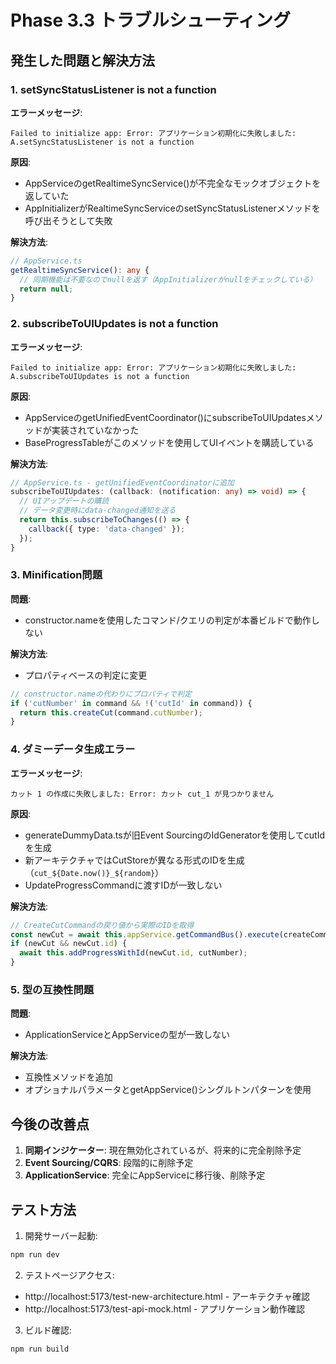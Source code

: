 # Phase 3.3 トラブルシューティング

## 発生した問題と解決方法

### 1. setSyncStatusListener is not a function

**エラーメッセージ**:
```
Failed to initialize app: Error: アプリケーション初期化に失敗しました: A.setSyncStatusListener is not a function
```

**原因**:
- AppServiceのgetRealtimeSyncService()が不完全なモックオブジェクトを返していた
- AppInitializerがRealtimeSyncServiceのsetSyncStatusListenerメソッドを呼び出そうとして失敗

**解決方法**:
```typescript
// AppService.ts
getRealtimeSyncService(): any {
  // 同期機能は不要なのでnullを返す（AppInitializerがnullをチェックしている）
  return null;
}
```

### 2. subscribeToUIUpdates is not a function

**エラーメッセージ**:
```
Failed to initialize app: Error: アプリケーション初期化に失敗しました: A.subscribeToUIUpdates is not a function
```

**原因**:
- AppServiceのgetUnifiedEventCoordinator()にsubscribeToUIUpdatesメソッドが実装されていなかった
- BaseProgressTableがこのメソッドを使用してUIイベントを購読している

**解決方法**:
```typescript
// AppService.ts - getUnifiedEventCoordinatorに追加
subscribeToUIUpdates: (callback: (notification: any) => void) => {
  // UIアップデートの購読
  // データ変更時にdata-changed通知を送る
  return this.subscribeToChanges(() => {
    callback({ type: 'data-changed' });
  });
}
```

### 3. Minification問題

**問題**:
- constructor.nameを使用したコマンド/クエリの判定が本番ビルドで動作しない

**解決方法**:
- プロパティベースの判定に変更
```typescript
// constructor.nameの代わりにプロパティで判定
if ('cutNumber' in command && !('cutId' in command)) {
  return this.createCut(command.cutNumber);
}
```

### 4. ダミーデータ生成エラー

**エラーメッセージ**:
```
カット 1 の作成に失敗しました: Error: カット cut_1 が見つかりません
```

**原因**:
- generateDummyData.tsが旧Event SourcingのIdGeneratorを使用してcutIdを生成
- 新アーキテクチャではCutStoreが異なる形式のIDを生成（`cut_${Date.now()}_${random}`）
- UpdateProgressCommandに渡すIDが一致しない

**解決方法**:
```typescript
// CreateCutCommandの戻り値から実際のIDを取得
const newCut = await this.appService.getCommandBus().execute(createCommand);
if (newCut && newCut.id) {
  await this.addProgressWithId(newCut.id, cutNumber);
}
```

### 5. 型の互換性問題

**問題**:
- ApplicationServiceとAppServiceの型が一致しない

**解決方法**:
- 互換性メソッドを追加
- オプショナルパラメータとgetAppService()シングルトンパターンを使用

## 今後の改善点

1. **同期インジケーター**: 現在無効化されているが、将来的に完全削除予定
2. **Event Sourcing/CQRS**: 段階的に削除予定
3. **ApplicationService**: 完全にAppServiceに移行後、削除予定

## テスト方法

1. 開発サーバー起動:
```bash
npm run dev
```

2. テストページアクセス:
- http://localhost:5173/test-new-architecture.html - アーキテクチャ確認
- http://localhost:5173/test-api-mock.html - アプリケーション動作確認

3. ビルド確認:
```bash
npm run build
```
